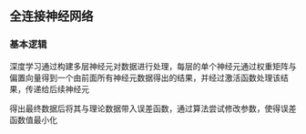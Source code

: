 ## 全连接神经网络

### 基本逻辑

​	深度学习通过构建多层神经元对数据进行处理，每层的单个神经元通过权重矩阵与偏置向量得到一个由前面所有神经元数据得出的结果，并经过激活函数处理该结果，传递给后续神经元

​	得出最终数据后将其与理论数据带入误差函数，通过算法尝试修改参数，使得误差函数值最小化




